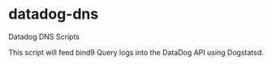 datadog-dns
===========

Datadog DNS Scripts

This script will feed bind9 Query logs into the DataDog API using Dogstatsd. 
